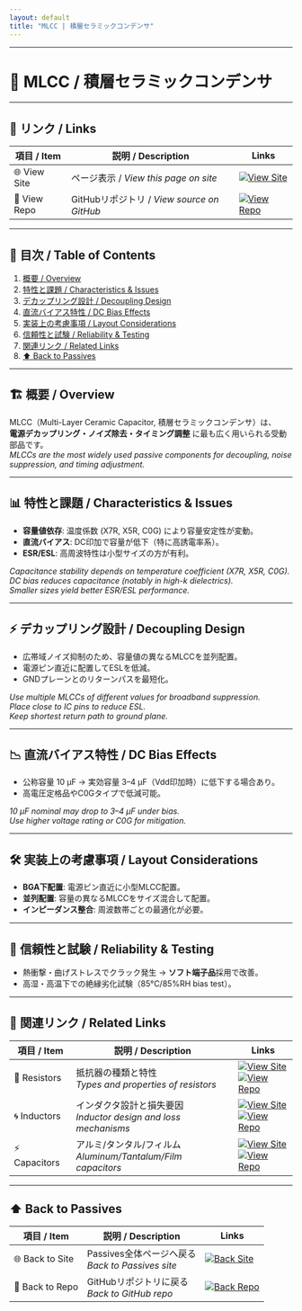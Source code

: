 ```yaml
---
layout: default
title: "MLCC | 積層セラミックコンデンサ"
---
```


---

# 🔋 MLCC / 積層セラミックコンデンサ

---

## 🔗 リンク / Links

| 項目 / Item | 説明 / Description | Links |
|-------------|-------------------|-------|
| 🌐 View Site | ページ表示 / *View this page on site* | [![View Site](https://img.shields.io/badge/View-Site-brightgreen?style=for-the-badge&logo=githubpages)](https://samizo-aitl.github.io/Edusemi-Plus/Assembly-Integration/Passives/mlcc/) |
| 📂 View Repo | GitHubリポジトリ / *View source on GitHub* | [![View Repo](https://img.shields.io/badge/View-Repo-blue?style=for-the-badge&logo=github)](https://github.com/Samizo-AITL/Edusemi-Plus/blob/main/Assembly-Integration/Passives/mlcc.md) |

---

## 📑 目次 / Table of Contents
1. [概要 / Overview](#-概要--overview)  
2. [特性と課題 / Characteristics & Issues](#-特性と課題--characteristics--issues)  
3. [デカップリング設計 / Decoupling Design](#-デカップリング設計--decoupling-design)  
4. [直流バイアス特性 / DC Bias Effects](#-直流バイアス特性--dc-bias-effects)  
5. [実装上の考慮事項 / Layout Considerations](#-実装上の考慮事項--layout-considerations)  
6. [信頼性と試験 / Reliability & Testing](#-信頼性と試験--reliability--testing)  
7. [関連リンク / Related Links](#-関連リンク--related-links)  
8. [⬆️ Back to Passives](#️-back-to-passives)  

---

## 🏗 概要 / Overview
MLCC（Multi-Layer Ceramic Capacitor, 積層セラミックコンデンサ）は、  
**電源デカップリング・ノイズ除去・タイミング調整** に最も広く用いられる受動部品です。  
*MLCCs are the most widely used passive components for decoupling, noise suppression, and timing adjustment.*  

---

## 📊 特性と課題 / Characteristics & Issues
- **容量値依存**: 温度係数 (X7R, X5R, C0G) により容量安定性が変動。  
- **直流バイアス**: DC印加で容量が低下（特に高誘電率系）。  
- **ESR/ESL**: 高周波特性は小型サイズの方が有利。  

*Capacitance stability depends on temperature coefficient (X7R, X5R, C0G).  
DC bias reduces capacitance (notably in high-k dielectrics).  
Smaller sizes yield better ESR/ESL performance.*  

---

## ⚡ デカップリング設計 / Decoupling Design
- 広帯域ノイズ抑制のため、容量値の異なるMLCCを並列配置。  
- 電源ピン直近に配置してESLを低減。  
- GNDプレーンとのリターンパスを最短化。  

*Use multiple MLCCs of different values for broadband suppression.  
Place close to IC pins to reduce ESL.  
Keep shortest return path to ground plane.*  

---

## 📉 直流バイアス特性 / DC Bias Effects
- 公称容量 10 µF → 実効容量 3–4 µF（Vdd印加時）に低下する場合あり。  
- 高電圧定格品やC0Gタイプで低減可能。  

*10 µF nominal may drop to 3–4 µF under bias.  
Use higher voltage rating or C0G for mitigation.*  

---

## 🛠 実装上の考慮事項 / Layout Considerations
- **BGA下配置**: 電源ピン直近に小型MLCC配置。  
- **並列配置**: 容量の異なるMLCCをサイズ混合して配置。  
- **インピーダンス整合**: 周波数帯ごとの最適化が必要。  

---

## 🧪 信頼性と試験 / Reliability & Testing
- 熱衝撃・曲げストレスでクラック発生 → **ソフト端子品**採用で改善。  
- 高湿・高温下での絶縁劣化試験（85°C/85%RH bias test）。  

---

## 🔗 関連リンク / Related Links

| 項目 / Item | 説明 / Description | Links |
|-------------|-------------------|-------|
| 📏 Resistors | 抵抗器の種類と特性<br>*Types and properties of resistors* | [![View Site](https://img.shields.io/badge/View-Site-brightgreen?style=for-the-badge&logo=githubpages)](https://samizo-aitl.github.io/Edusemi-Plus/Assembly-Integration/Passives/resistors/)<br>[![View Repo](https://img.shields.io/badge/View-Repo-blue?style=for-the-badge&logo=github)](https://github.com/Samizo-AITL/Edusemi-Plus/blob/main/Assembly-Integration/Passives/resistors.md) |
| 🌀 Inductors | インダクタ設計と損失要因<br>*Inductor design and loss mechanisms* | [![View Site](https://img.shields.io/badge/View-Site-brightgreen?style=for-the-badge&logo=githubpages)](https://samizo-aitl.github.io/Edusemi-Plus/Assembly-Integration/Passives/inductors/)<br>[![View Repo](https://img.shields.io/badge/View-Repo-blue?style=for-the-badge&logo=github)](https://github.com/Samizo-AITL/Edusemi-Plus/blob/main/Assembly-Integration/Passives/inductors.md) |
| ⚡ Capacitors | アルミ/タンタル/フィルム<br>*Aluminum/Tantalum/Film capacitors* | [![View Site](https://img.shields.io/badge/View-Site-brightgreen?style=for-the-badge&logo=githubpages)](https://samizo-aitl.github.io/Edusemi-Plus/Assembly-Integration/Passives/capacitors/)<br>[![View Repo](https://img.shields.io/badge/View-Repo-blue?style=for-the-badge&logo=github)](https://github.com/Samizo-AITL/Edusemi-Plus/blob/main/Assembly-Integration/Passives/capacitors.md) |

---

## ⬆️ Back to Passives

| 項目 / Item | 説明 / Description | Links |
|-------------|-------------------|-------|
| 🌐 Back to Site | Passives全体ページへ戻る<br>*Back to Passives site* | [![Back Site](https://img.shields.io/badge/⬆️%20Back-Site-brightgreen?style=for-the-badge&logo=githubpages)](https://samizo-aitl.github.io/Edusemi-Plus/Assembly-Integration/Passives/) |
| 📂 Back to Repo | GitHubリポジトリに戻る<br>*Back to GitHub repo* | [![Back Repo](https://img.shields.io/badge/⬆️%20Back-Repo-blue?style=for-the-badge&logo=github)](https://github.com/Samizo-AITL/Edusemi-Plus/tree/main/Assembly-Integration/Passives) |
